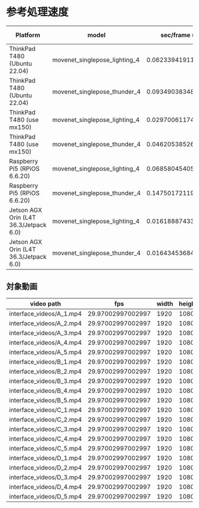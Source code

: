 # 参考処理速度

| Platform                               | model                         | sec/frame (avg)      | onnx-provider |
|----------------------------------------|-------------------------------|----------------------|---------------|
| ThinkPad T480 (Ubuntu 22.04)           | movenet_singlepose_lighting_4 | 0.06233941911293325  | CPU           |
| ThinkPad T480 (Ubuntu 22.04)           | movenet_singlepose_thunder_4  | 0.09349038348382589  | CPU           |
| ThinkPad T480 (use mx150)              | movenet_singlepose_lighting_4 | 0.02970061174557801  | CUDA          |
| ThinkPad T480 (use mx150)              | movenet_singlepose_thunder_4  | 0.04620538526352554  | CUDA          |
| Raspberry Pi5 (RPiOS 6.6.20)           | movenet_singlepose_lighting_4 | 0.06858045405841906  | CPU           |
| Raspberry Pi5 (RPiOS 6.6.20)           | movenet_singlepose_thunder_4  | 0.14750172119748892  | CPU           |
| Jetson AGX Orin (L4T 36.3/Jetpack 6.0) | movenet_singlepose_lighting_4 | 0.016188874331585095 | CUDA          |
| Jetson AGX Orin (L4T 36.3/Jetpack 6.0) | movenet_singlepose_thunder_4  | 0.016434536843745202 | CUDA          |


## 対象動画

| video path               | fps               | width | height | frames |
|--------------------------|-------------------|-------|--------|--------|
| interface_videos/A_1.mp4 | 29.97002997002997 | 1920  | 1080   | 73     |
| interface_videos/A_2.mp4 | 29.97002997002997 | 1920  | 1080   | 70     | 
| interface_videos/A_3.mp4 | 29.97002997002997 | 1920  | 1080   | 88     | 
| interface_videos/A_4.mp4 | 29.97002997002997 | 1920  | 1080   | 86     |
| interface_videos/A_5.mp4 | 29.97002997002997 | 1920  | 1080   | 79     |
| interface_videos/B_1.mp4 | 29.97002997002997 | 1920  | 1080   | 93     |
| interface_videos/B_2.mp4 | 29.97002997002997 | 1920  | 1080   | 84     |
| interface_videos/B_3.mp4 | 29.97002997002997 | 1920  | 1080   | 79     | 
| interface_videos/B_4.mp4 | 29.97002997002997 | 1920  | 1080   | 81     | 
| interface_videos/B_5.mp4 | 29.97002997002997 | 1920  | 1080   | 71     |
| interface_videos/C_1.mp4 | 29.97002997002997 | 1920  | 1080   | 99     |
| interface_videos/C_2.mp4 | 29.97002997002997 | 1920  | 1080   | 107    | 
| interface_videos/C_3.mp4 | 29.97002997002997 | 1920  | 1080   | 106    | 
| interface_videos/C_4.mp4 | 29.97002997002997 | 1920  | 1080   | 100    |
| interface_videos/C_5.mp4 | 29.97002997002997 | 1920  | 1080   | 97     |
| interface_videos/D_1.mp4 | 29.97002997002997 | 1920  | 1080   | 86     | 
| interface_videos/D_2.mp4 | 29.97002997002997 | 1920  | 1080   | 95     |
| interface_videos/D_3.mp4 | 29.97002997002997 | 1920  | 1080   | 89     |
| interface_videos/D_4.mp4 | 29.97002997002997 | 1920  | 1080   | 87     |
| interface_videos/D_5.mp4 | 29.97002997002997 | 1920  | 1080   | 86     |

